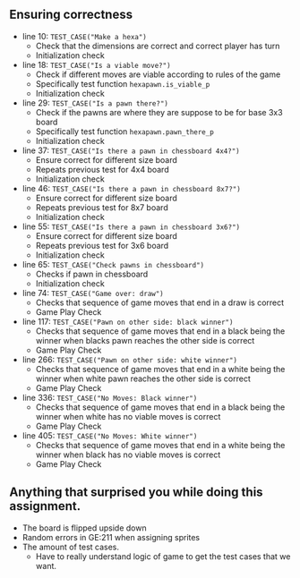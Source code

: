  ## Ensuring correctness 
  - line 10: `TEST_CASE("Make a hexa")`
    - Check that the dimensions are correct and correct player has turn 
    - Initialization check
  - line 18: `TEST_CASE("Is a viable move?")`
    - Check if different moves are viable according to rules of the game
    - Specifically test function `hexapawn.is_viable_p`
    - Initialization check
  - line 29: `TEST_CASE("Is a pawn there?")`
    - Check if the pawns are where they are suppose to be for base 3x3 board
    - Specifically test function `hexapawn.pawn_there_p`
    - Initialization check
  - line 37: `TEST_CASE("Is there a pawn in chessboard 4x4?")`
    - Ensure correct for different size board
    - Repeats previous test for 4x4 board
     - Initialization check
  - line 46: `TEST_CASE("Is there a pawn in chessboard 8x7?")`
    - Ensure correct for different size board
    - Repeats previous test for 8x7 board
    - Initialization check
  - line 55: `TEST_CASE("Is there a pawn in chessboard 3x6?")`
    - Ensure correct for different size board
    - Repeats previous test for 3x6 board
     - Initialization check
  - line 65: `TEST_CASE("Check pawns in chessboard")`
    - Checks if pawn in chessboard
    - Initialization check
  - line 74: `TEST_CASE("Game over: draw")`
    - Checks that sequence of game moves that end in a draw is correct
    - Game Play Check 
  - line 117: `TEST_CASE("Pawn on other side: black winner")`
    - Checks that sequence of game moves that end in a black being the winner when blacks pawn reaches the other side is correct
    - Game Play Check
  - line 266: `TEST_CASE("Pawn on other side: white winner")`
    - Checks that sequence of game moves that end in a white being the winner when white pawn reaches the other side is correct
    - Game Play Check
  - line 336: `TEST_CASE("No Moves: Black winner")`
    - Checks that sequence of game moves that end in a black being the winner when white has no viable moves is correct
    - Game Play Check
  - line 405: `TEST_CASE("No Moves: White winner")`
    - Checks that sequence of game moves that end in a white being the winner when black has no viable moves is correct
    - Game Play Check
  
  
  

  ## Anything that surprised you while doing this assignment.
  - The board is flipped upside down
  - Random errors in GE:211 when assigning sprites
  - The amount of test cases. 
      - Have to really understand logic of game to get the test cases that we want. 
